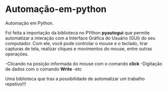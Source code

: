 # Automação-em-python
Automação em Python. 

Foi feita a importação da biblioteca no PYthon **pyautogui** que permite automatizar a interação com a Interface Gráfica do Usuário (GUI) do seu computador. Com ele, você pode controlar o mouse e o teclado, tirar capturas de tela, realizar cliques e movimentos do mouse, entre outras operações.

-Clicando na posição informada do mouse  com o comando **click** 
-Digitação de dados com o comando  **Write**
-etc

Uma biblioteca que tras a possibilidade de automatizar um trabalho repetivo!!!

